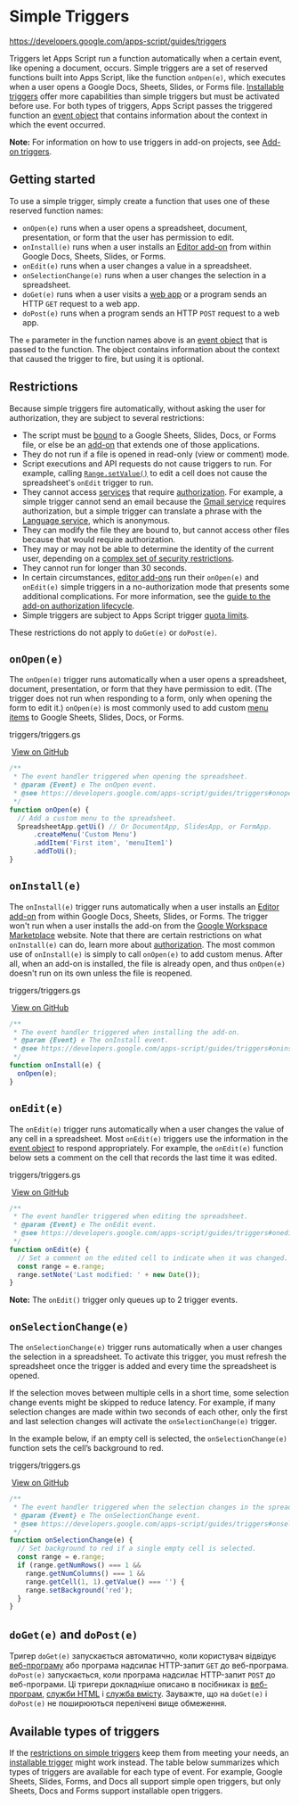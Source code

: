 # Simple Triggers

https://developers.google.com/apps-script/guides/triggers

Triggers let Apps Script run a function automatically when a certain event, like opening a document, occurs. Simple triggers are a set of reserved functions built into Apps Script, like the function `onOpen(e)`, which executes when a user opens a Google Docs, Sheets, Slides, or Forms file. [Installable triggers](https://developers.google.com/apps-script/guides/triggers/installable) offer more capabilities than simple triggers but must be activated before use. For both types of triggers, Apps Script passes the triggered function an [event object](https://developers.google.com/apps-script/guides/triggers/events) that contains information about the context in which the event occurred.

**Note:** For information on how to use triggers in add-on projects, see [Add-on triggers](https://developers.google.com/workspace/add-ons/concepts/triggers#simple_triggers).

## Getting started

To use a simple trigger, simply create a function that uses one of these reserved function names:

- `onOpen(e)` runs when a user opens a spreadsheet, document, presentation, or form that the user has permission to edit.
- `onInstall(e)` runs when a user installs an [Editor add-on](https://developers.google.com/workspace/add-ons/concepts/types#editor_add-ons) from within Google Docs, Sheets, Slides, or Forms.
- `onEdit(e)` runs when a user changes a value in a spreadsheet.
- `onSelectionChange(e)` runs when a user changes the selection in a spreadsheet.
- `doGet(e)` runs when a user visits a [web app](https://developers.google.com/apps-script/guides/web) or a program sends an HTTP `GET` request to a web app.
- `doPost(e)` runs when a program sends an HTTP `POST` request to a web app.

The `e` parameter in the function names above is an [event object](https://developers.google.com/apps-script/guides/triggers/events) that is passed to the function. The object contains information about the context that caused the trigger to fire, but using it is optional.

## Restrictions

Because simple triggers fire automatically, without asking the user for authorization, they are subject to several restrictions:

- The script must be [bound](https://developers.google.com/apps-script/scripts_containers) to a Google Sheets, Slides, Docs, or Forms file, or else be an [add-on](https://developers.google.com/apps-script/add-ons/concepts/workspace-triggers) that extends one of those applications.
- They do not run if a file is opened in read-only (view or comment) mode.
- Script executions and API requests do not cause triggers to run. For example, calling [`Range.setValue()`](https://developers.google.com/apps-script/reference/spreadsheet/range#setvaluevalue) to edit a cell does not cause the spreadsheet's `onEdit` trigger to run.
- They cannot access [services](https://developers.google.com/apps-script/guides/services) that require [authorization](https://developers.google.com/apps-script/guides/services/authorization). For example, a simple trigger cannot send an email because the [Gmail service](https://developers.google.com/apps-script/reference/gmail) requires authorization, but a simple trigger can translate a phrase with the [Language service](https://developers.google.com/apps-script/reference/language), which is anonymous.
- They can modify the file they are bound to, but cannot access other files because that would require authorization.
- They may or may not be able to determine the identity of the current user, depending on a [complex set of security restrictions](https://developers.google.com/apps-script/reference/base/session#getActiveUser()).
- They cannot run for longer than 30 seconds.
- In certain circumstances, [editor add-ons](https://developers.google.com/workspace/add-ons/concepts/editor-addons) run their `onOpen(e)` and `onEdit(e)` simple triggers in a no-authorization mode that presents some additional complications. For more information, see the [guide to the add-on authorization lifecycle](https://developers.google.com/workspace/add-ons/concepts/addon-authorization#editor_add-on_authorization).
- Simple triggers are subject to Apps Script trigger [quota limits](https://developers.google.com/apps-script/guides/services/quotas).

These restrictions do not apply to `doGet(e)` or `doPost(e)`.

## `onOpen(e)`

The `onOpen(e)` trigger runs automatically when a user opens a spreadsheet, document, presentation, or form that they have permission to edit. (The trigger does not run when responding to a form, only when opening the form to edit it.) `onOpen(e)` is most commonly used to add custom [menu items](https://developers.google.com/apps-script/guides/menus) to Google Sheets, Slides, Docs, or Forms.

triggers/triggers.gs

​        [View on GitHub](https://github.com/googleworkspace/apps-script-samples/blob/main/triggers/triggers.gs)  

```js
/**
 * The event handler triggered when opening the spreadsheet.
 * @param {Event} e The onOpen event.
 * @see https://developers.google.com/apps-script/guides/triggers#onopene
 */
function onOpen(e) {
  // Add a custom menu to the spreadsheet.
  SpreadsheetApp.getUi() // Or DocumentApp, SlidesApp, or FormApp.
      .createMenu('Custom Menu')
      .addItem('First item', 'menuItem1')
      .addToUi();
}
```

## `onInstall(e)`

The `onInstall(e)` trigger runs automatically when a user installs an [Editor add-on](https://developers.google.com/workspace/add-ons/concepts/types#editor_add-ons) from within Google Docs, Sheets, Slides, or Forms. The trigger won't run when a user installs the add-on from the [Google Workspace Marketplace](https://workspace.google.com/marketplace/) website. Note that there are certain restrictions on what `onInstall(e)` can do, learn more about [authorization](https://developers.google.com/workspace/add-ons/concepts/addon-authorization#installing). The most common use of `onInstall(e)` is simply to call `onOpen(e)` to add custom menus. After all, when an add-on is installed, the file is already open, and thus `onOpen(e)` doesn't run on its own unless the file is reopened.

triggers/triggers.gs

​        [View on GitHub](https://github.com/googleworkspace/apps-script-samples/blob/main/triggers/triggers.gs)  

```js
/**
 * The event handler triggered when installing the add-on.
 * @param {Event} e The onInstall event.
 * @see https://developers.google.com/apps-script/guides/triggers#oninstalle
 */
function onInstall(e) {
  onOpen(e);
}
```

## `onEdit(e)`

The `onEdit(e)` trigger runs automatically when a user changes the value of any cell in a spreadsheet. Most `onEdit(e)` triggers use the information in the [event object](https://developers.google.com/apps-script/guides/triggers/events) to respond appropriately. For example, the `onEdit(e)` function below sets a comment on the cell that records the last time it was edited.

triggers/triggers.gs

​        [View on GitHub](https://github.com/googleworkspace/apps-script-samples/blob/main/triggers/triggers.gs)  

```js
/**
 * The event handler triggered when editing the spreadsheet.
 * @param {Event} e The onEdit event.
 * @see https://developers.google.com/apps-script/guides/triggers#onedite
 */
function onEdit(e) {
  // Set a comment on the edited cell to indicate when it was changed.
  const range = e.range;
  range.setNote('Last modified: ' + new Date());
}
```

**Note:** The `onEdit()` trigger only queues up to 2 trigger events.

## `onSelectionChange(e)`

The `onSelectionChange(e)` trigger runs automatically when a user changes the selection in a spreadsheet. To activate this trigger, you must refresh the spreadsheet once the trigger is added and every time the spreadsheet is opened.

If the selection moves between multiple cells in a short time, some selection change events might be skipped to reduce latency. For example, if many selection changes are made within two seconds of each other, only the first and last selection changes will activate the `onSelectionChange(e)` trigger.

In the example below, if an empty cell is selected, the `onSelectionChange(e)` function sets the cell’s background to red.

triggers/triggers.gs

​        [View on GitHub](https://github.com/googleworkspace/apps-script-samples/blob/main/triggers/triggers.gs)  

```js
/**
 * The event handler triggered when the selection changes in the spreadsheet.
 * @param {Event} e The onSelectionChange event.
 * @see https://developers.google.com/apps-script/guides/triggers#onselectionchangee
 */
function onSelectionChange(e) {
  // Set background to red if a single empty cell is selected.
  const range = e.range;
  if (range.getNumRows() === 1 &&
    range.getNumColumns() === 1 &&
    range.getCell(1, 1).getValue() === '') {
    range.setBackground('red');
  }
}
```

## `doGet(e)` and `doPost(e)`

Тригер `doGet(e)` запускається автоматично, коли користувач відвідує [веб-програму](https://developers.google.com/apps-script/guides/web) або програма надсилає HTTP-запит `GET` до веб-програма. `doPost(e)` запускається, коли програма надсилає HTTP-запит `POST` до веб-програми. Ці тригери докладніше описано в посібниках із [веб-програм](https://developers.google.com/apps-script/guides/web), [служби HTML](https://developers.google.com/apps-script/guides/html) і [служба вмісту](https://developers.google.com/apps-script/guides/content). Зауважте, що на `doGet(e)` і `doPost(e)` не поширюються перелічені вище обмеження.

## Available types of triggers

If the [restrictions on simple triggers](https://developers.google.com/apps-script/guides/triggers#restrictions) keep them from meeting your needs, an [installable trigger](https://developers.google.com/apps-script/guides/triggers/installable) might work instead. The table below summarizes which types of triggers are available for each type of event. For example, Google Sheets, Slides, Forms, and Docs all support simple open triggers, but only Sheets, Docs and Forms support installable open triggers.